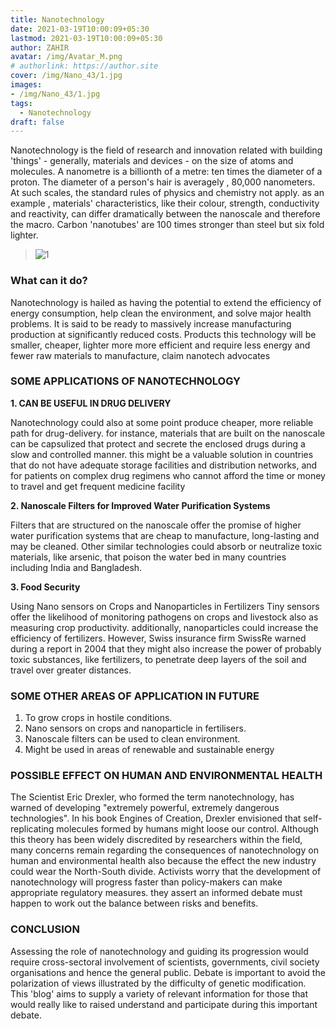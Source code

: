 ```yaml
---
title: Nanotechnology
date: 2021-03-19T10:00:09+05:30
lastmod: 2021-03-19T10:00:09+05:30
author: ZAHIR
avatar: /img/Avatar_M.png
# authorlink: https://author.site
cover: /img/Nano_43/1.jpg
images: 
- /img/Nano_43/1.jpg
tags:
  - Nanotechnology
draft: false
---
```


Nanotechnology is the field of research and innovation related with building 'things' - generally,
materials and devices - on the size of atoms and molecules. A nanometre is a billionth of a metre: ten
times the diameter of a proton. The diameter of a person's hair is averagely , 80,000 nanometers. At
such scales, the standard rules of physics and chemistry not apply. as an example , materials'
characteristics, like their colour, strength, conductivity and reactivity, can differ dramatically between
the nanoscale and therefore the macro. Carbon 'nanotubes' are 100 times stronger than steel but six
fold lighter.

<!--more-->

> ![1](/img/Nano_43/1.jpg)

### What can it do?

Nanotechnology is hailed as having the potential to extend the efficiency of energy consumption,
help clean the environment, and solve major health problems. It is said to be ready to massively
increase manufacturing production at significantly reduced costs. Products this technology will be
smaller, cheaper, lighter more more efficient and require less energy and fewer raw materials to
manufacture, claim nanotech advocates

### **SOME APPLICATIONS OF NANOTECHNOLOGY**

**1. CAN BE USEFUL IN DRUG DELIVERY**

Nanotechnology could also at some point produce cheaper, more reliable path for drug-delivery. for
instance, materials that are built on the nanoscale can be capsulized that protect and secrete the
enclosed drugs during a slow and controlled manner. this might be a valuable solution in countries that
do not have adequate storage facilities and distribution networks, and for patients on complex drug
regimens who cannot afford the time or money to travel and get frequent medicine facility

**2. Nanoscale Filters for Improved Water Purification Systems**

Filters that are structured on the nanoscale offer the promise of higher water purification systems that
are cheap to manufacture, long-lasting and may be cleaned. Other similar technologies could absorb or
neutralize toxic materials, like arsenic, that poison the water bed in many countries including India and
Bangladesh.

**3. Food Security**

Using Nano sensors on Crops and Nanoparticles in Fertilizers
Tiny sensors offer the likelihood of monitoring pathogens on crops and livestock also as measuring crop
productivity. additionally, nanoparticles could increase the efficiency of fertilizers. However, Swiss
insurance firm SwissRe warned during a report in 2004 that they might also increase the power of
probably toxic substances, like fertilizers, to penetrate deep layers of the soil and travel over greater
distances.

### **SOME OTHER AREAS OF APPLICATION IN FUTURE**

1. To grow crops in hostile conditions.
2. Nano sensors on crops and nanoparticle in fertilisers.
3. Nanoscale filters can be used to clean environment.
4. Might be used in areas of renewable and sustainable energy

### **POSSIBLE EFFECT ON HUMAN AND ENVIRONMENTAL HEALTH**

The Scientist Eric Drexler, who formed the term nanotechnology, has warned of developing "extremely
powerful, extremely dangerous technologies". In his book Engines of Creation, Drexler envisioned that
self-replicating molecules formed by humans might loose our control. Although this theory has been
widely discredited by researchers within the field, many concerns remain regarding the consequences of
nanotechnology on human and environmental health also because the effect the new industry could
wear the North-South divide. Activists worry that the development of nanotechnology will progress
faster than policy-makers can make appropriate regulatory measures. they assert an informed debate
must happen to work out the balance between risks and benefits.

### **CONCLUSION**

Assessing the role of nanotechnology and guiding its progression would require cross-sectoral
involvement of scientists, governments, civil society organisations and hence the general public. Debate
is important to avoid the polarization of views illustrated by the difficulty of genetic modification. This
'blog' aims to supply a variety of relevant information for those that would really like to raised
understand and participate during this important debate.
